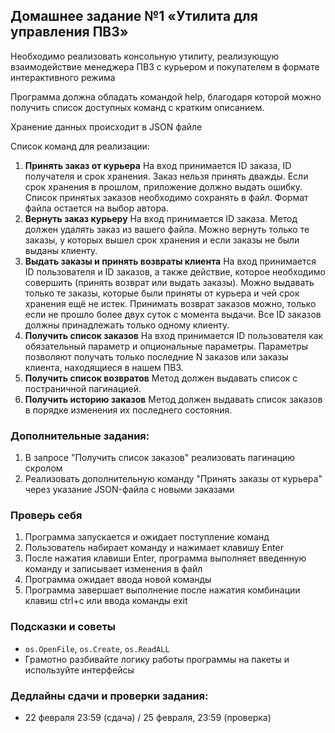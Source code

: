 ## Домашнее задание №1 «Утилита для управления ПВЗ»
Необходимо реализовать консольную утилиту, реализующую взаимодействие менеджера ПВЗ с курьером и покупателем в формате интерактивного режима

Программа должна обладать командой help, благодаря которой можно получить список доступных команд с кратким описанием.

Хранение данных происходит в JSON файле

Список команд для реализации:

1. **Принять заказ от курьера**
    На вход принимается ID заказа, ID получателя и срок хранения. Заказ нельзя принять дважды. Если срок хранения в прошлом, приложение должно выдать ошибку. Список принятых заказов необходимо сохранять в файл. Формат файла остается на выбор автора.
2. **Вернуть заказ курьеру**
    На вход принимается ID заказа. Метод должен удалять заказ из вашего файла. Можно вернуть только те заказы, у которых вышел срок хранения и если заказы не были выданы клиенту.
3. **Выдать заказы и принять возвраты клиента**
    На вход принимается ID пользователя и ID заказов, а также действие, которое необходимо совершить (принять возврат или выдать заказы). Можно выдавать только те заказы, которые были приняты от курьера и чей срок хранения ещё не истек. Принимать возврат заказов можно, только если не прошло более двух суток с момента выдачи. Все ID заказов должны принадлежать только одному клиенту.
4. **Получить список заказов**
    На вход принимается ID пользователя как обязательный параметр и опциональные параметры.
    Параметры позволяют получать только последние N заказов или заказы клиента, находящиеся в нашем ПВЗ.
5. **Получить список возвратов**
    Метод должен выдавать список с постраничной пагинацией.
6. **Получить историю заказов**
    Метод должен выдавать список заказов в порядке изменения их последнего состояния.

### Дополнительные задания:
1. В запросе "Получить список заказов" реализовать пагинацию скролом
2. Реализовать дополнительную команду "Принять заказы от курьера" через указание JSON-файла с новыми заказами

### Проверь себя
1. Программа запускается и ожидает поступление команд
2. Пользователь набирает команду и нажимает клавишу Enter
3. После нажатия клавиши Enter, программа выполняет введенную команду и записывает изменения в файл
4. Программа ожидает ввода новой команды
5. Программа завершает выполнение после нажатия комбинации клавиш ctrl+c или ввода команды exit

### Подсказки и советы
- `os.OpenFile`, `os.Create`, `os.ReadALL`
- Грамотно разбивайте логику работы программы на пакеты и используйте интерфейсы

### Дедлайны сдачи и проверки задания:
- 22 февраля 23:59 (сдача) / 25 февраля, 23:59 (проверка)